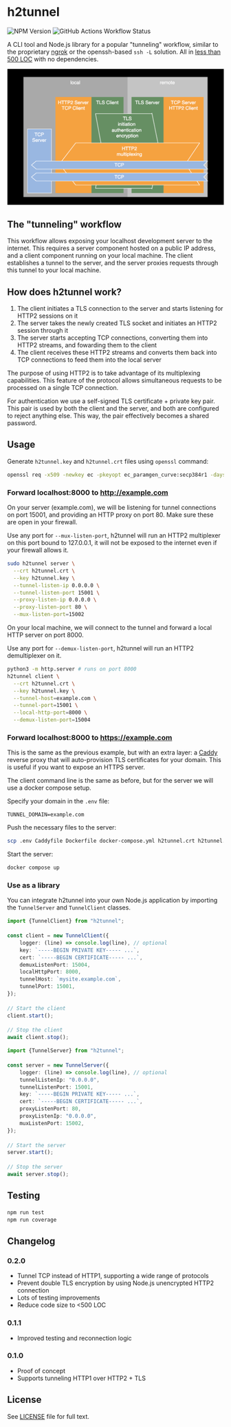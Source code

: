 # h2tunnel

![NPM Version](https://img.shields.io/npm/v/h2tunnel)
![GitHub Actions Workflow Status](https://img.shields.io/github/actions/workflow/status/boronine/h2tunnel/node.js.yml)

A CLI tool and Node.js library for a popular "tunneling" workflow, similar to the proprietary [ngrok](https://ngrok.com/)
or the openssh-based `ssh -L` solution. All in [less than 500 LOC](https://github.com/boronine/h2tunnel/blob/main/src/h2tunnel.ts)
with no dependencies.

![Diagram](https://raw.githubusercontent.com/boronine/h2tunnel/main/diagram.drawio.svg)

## The "tunneling" workflow

This workflow allows exposing your localhost development server to the internet. This requires a server component 
hosted on a public IP address, and a client component running on your local machine. The client establishes a tunnel
to the server, and the server proxies requests through this tunnel to your local machine.

## How does h2tunnel work?

1. The client initiates a TLS connection to the server and starts listening for HTTP2 sessions on it
2. The server takes the newly created TLS socket and initiates an HTTP2 session through it
3. The server starts accepting TCP connections, converting them into HTTP2 streams, and fowarding them to the client
4. The client receives these HTTP2 streams and converts them back into TCP connections to feed them into the local server

The purpose of using HTTP2 is to take advantage of its multiplexing capabilities. This feature of the protocol allows 
simultaneous requests to be processed on a single TCP connection.

For authentication we use a self-signed TLS certificate + private key pair. This pair is used by both the client and 
the server, and both are configured to reject anything else. This way, the pair effectively becomes a shared password.

## Usage

Generate `h2tunnel.key` and `h2tunnel.crt` files using `openssl` command:

```bash
openssl req -x509 -newkey ec -pkeyopt ec_paramgen_curve:secp384r1 -days 3650 -nodes -keyout h2tunnel.key -out h2tunnel.crt -subj "/CN=example.com"
```

### Forward localhost:8000 to http://example.com

On your server (example.com), we will be listening for tunnel connections on port 15001, and providing an HTTP proxy 
on port 80. Make sure these are open in your firewall.

Use any port for `--mux-listen-port`, h2tunnel will run an HTTP2 multiplexer on this port bound to 127.0.0.1,
it will not be exposed to the internet even if your firewall allows it.

```bash
sudo h2tunnel server \
  --crt h2tunnel.crt \
  --key h2tunnel.key \
  --tunnel-listen-ip 0.0.0.0 \
  --tunnel-listen-port 15001 \
  --proxy-listen-ip 0.0.0.0 \
  --proxy-listen-port 80 \
  --mux-listen-port=15002
````

On your local machine, we will connect to the tunnel and forward a local HTTP server on port 8000. 

Use any port for `--demux-listen-port`, h2tunnel will run an HTTP2 demultiplexer on it.

```bash
python3 -m http.server # runs on port 8000
h2tunnel client \
  --crt h2tunnel.crt \
  --key h2tunnel.key \
  --tunnel-host=example.com \
  --tunnel-port=15001 \
  --local-http-port=8000 \
  --demux-listen-port=15004
```

### Forward localhost:8000 to https://example.com

This is the same as the previous example, but with an extra layer: a [Caddy](https://caddyserver.com/) reverse proxy
that will auto-provision TLS certificates for your domain. This is useful if you want to expose an HTTPS server.

The client command line is the same as before, but for the server we will use a docker compose setup.

Specify your domain in the `.env` file:

```
TUNNEL_DOMAIN=example.com
```

Push the necessary files to the server:

```bash
scp .env Caddyfile Dockerfile docker-compose.yml h2tunnel.crt h2tunnel.key example.com:/home/myuser
```

Start the server:

```bash
docker compose up 
```

### Use as a library

You can integrate h2tunnel into your own Node.js application by importing the `TunnelServer` and `TunnelClient` classes.

```typescript
import {TunnelClient} from "h2tunnel";

const client = new TunnelClient({
    logger: (line) => console.log(line), // optional
    key: `-----BEGIN PRIVATE KEY----- ...`,
    cert: `-----BEGIN CERTIFICATE----- ...`,
    demuxListenPort: 15004,
    localHttpPort: 8000,
    tunnelHost: `mysite.example.com`,
    tunnelPort: 15001,
});

// Start the client
client.start();

// Stop the client
await client.stop();
```

```typescript
import {TunnelServer} from "h2tunnel";

const server = new TunnelServer({
    logger: (line) => console.log(line), // optional
    tunnelListenIp: "0.0.0.0",
    tunnelListenPort: 15001,
    key: `-----BEGIN PRIVATE KEY----- ...`,
    cert: `-----BEGIN CERTIFICATE----- ...`,
    proxyListenPort: 80,
    proxyListenIp: "0.0.0.0",
    muxListenPort: 15002,
});

// Start the server
server.start();

// Stop the server
await server.stop();
```

## Testing

```bash
npm run test
npm run coverage
```

## Changelog

### 0.2.0

- Tunnel TCP instead of HTTP1, supporting a wide range of protocols
- Prevent double TLS encryption by using Node.js unencrypted HTTP2 connection
- Lots of testing improvements
- Reduce code size to <500 LOC

### 0.1.1

- Improved testing and reconnection logic

### 0.1.0

- Proof of concept
- Supports tunneling HTTP1 over HTTP2 + TLS

## License

See [LICENSE](./LICENSE) file for full text.
